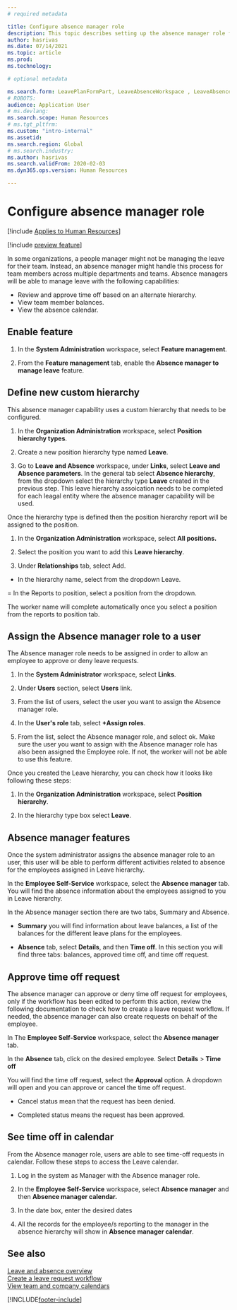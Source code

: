 ```yaml
---
# required metadata

title: Configure absence manager role
description: This topic describes setting up the absence manager role for managing employees' leave.
author: hasrivas
ms.date: 07/14/2021
ms.topic: article
ms.prod: 
ms.technology: 

# optional metadata

ms.search.form: LeavePlanFormPart, LeaveAbsenceWorkspace , LeaveAbsenceManager
# ROBOTS: 
audience: Application User
# ms.devlang: 
ms.search.scope: Human Resources
# ms.tgt_pltfrm: 
ms.custom: "intro-internal"
ms.assetid: 
ms.search.region: Global
# ms.search.industry: 
ms.author: hasrivas
ms.search.validFrom: 2020-02-03
ms.dyn365.ops.version: Human Resources

---
```


# Configure absence manager role

[!include [Applies to Human Resources](../includes/applies-to-hr.md)]

[!include [preview feature](./includes/preview-feature.md)]

In some organizations, a people manager might not be managing the leave for their team. Instead, an absence manager might handle this process for team members across multiple departments and teams. Absence managers will be able to manage leave with the following capabilities:

- Review and approve time off based on an alternate hierarchy.
- View team member balances.
- View the absence calendar.


## Enable feature 

1.  In the **System Administration** workspace, select **Feature management**.

2.  From the **Feature management** tab, enable the **Absence manager to manage leave** feature.


## Define new custom hierarchy
This absence manager capability uses a custom hierarchy that needs to be configured.

1.  In the **Organization Administration** workspace, select **Position hierarchy types**.

2.  Create a new position hierarchy type named **Leave**.

3.  Go to **Leave and Absence** workspace, under **Links**, select **Leave and Absence parameters**. In the general tab select **Absence hierarchy**, from the dropdown select the hierarchy type **Leave** created in the previous step. This leave hierarchy assoication needs to be completed for each leagal entity where the absence manager capability will be used. 

Once the hierarchy type is defined then the position hierarchy report will be assigned to the position.

1.  In the **Organization Administration** workspace, select **All positions.**

2.  Select the position you want to add this **Leave hierarchy**.

3.  Under **Relationships** tab, select Add.

- In the hierarchy name, select from the dropdown Leave.</br>

= In the Reports to position, select a position from the dropdown.</br>

The worker name will complete automatically once you select a position from the reports to position tab.

## Assign the Absence manager role to a user
The Absence manager role needs to be assigned in order to allow an employee to approve or deny leave requests.

1.  In the **System Administrator** workspace, select **Links**.

2.  Under **Users** section, select **Users** link.

3.  From the list of users, select the user you want to assign the Absence manager role.

4.  In the **User's role** tab, select **+Assign roles**.

5.  From the list, select the Absence manager role, and select ok. Make sure the user you want to assign with the Absence manager role has also been assigned the Employee role. If not, the worker will not be able to use this feature.


Once you created the Leave hierarchy, you can check how it looks like following these steps:

1.  In the **Organization Administration** workspace, select **Position hierarchy**.

2.  In the hierarchy type box select **Leave**.


## Absence manager features 
Once the system administrator assigns the absence manager role to an user, this user will be able to perform different activities related to absence for the employees assigned in Leave hierarchy.

In the **Employee Self-Service** workspace, select the **Absence manager** tab. You will find the absence information about the employees assigned to you in Leave hierarchy.

In the Absence manager section there are two tabs, Summary and Absence.

-   **Summary** you will find information about leave balances, a list of the balances for the different leave plans for the employees.

-   **Absence** tab, select **Details**, and then **Time off**. In this section you will find three tabs: balances, approved time off, and time off request.


## Approve time off request
The absence manager can approve or deny time off request for employees, only if the workflow has been edited to perform this action, review the following documentation to check how to create a leave request workflow. If needed, the absence manager can also create requests on behalf of the employee.

In The **Employee Self-Service** workspace, select the **Absence manager** tab.

In the **Absence** tab, click on the desired employee. Select **Details** \> **Time off**

You will find the time off request, select the **Approval** option. A dropdown will open and you can approve or cancel the time off request.

-   Cancel status mean that the request has been denied.

-   Completed status means the request has been approved.

## See time off in calendar 
From the Absence manager role, users are able to see time-off requests in calendar. Follow these steps to access the Leave calendar.

1.  Log in the system as Manager with the Absence manager role.

2.  In the **Employee Self-Service** workspace, select **Absence manager** and then **Absence manager calendar.**

3.  In the date box, enter the desired dates

4.  All the records for the employee/s reporting to the manager in the absence hierarchy will show in **Absence manager calendar**.


## See also

[Leave and absence overview](hr-leave-and-absence-overview.md)</br>
[Create a leave request workflow](hr-leave-and-absence-workflow.md)</br>
[View team and company calendars](hr-employee-self-service-calendar.md)</br>


[!INCLUDE[footer-include](../includes/footer-banner.md)]
